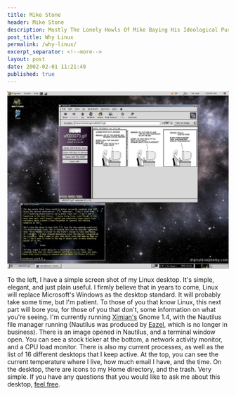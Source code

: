```yaml
---
title: Mike Stone
header: Mike Stone
description: Mostly The Lonely Howls Of Mike Baying His Ideological Purity At The Moon
post_title: Why Linux
permalink: /why-linux/
excerpt_separator: <!--more-->
layout: post
date: 2002-02-01 11:21:49
published: true
---
```


![](/assets/images/LqFYqn1.jpg)

To the left, I have a simple screen shot of my Linux desktop. It's simple, elegant, and just plain useful. I firmly believe that in years to come, Linux will replace Microsoft's Windows as the desktop standard. It will probably take some time, but I'm patient. To those of you that know Linux, this next part will bore you, for those of you that don't, some information on what you're seeing. I'm currently running [Ximian's](http://www.ximian.com/) Gnome 1.4, with the Nautilus file manager running (Nautilus was produced by [Eazel](http://www.eazel.com/), which is no longer in business). There is an image opened in Nautilus, and a terminal window open. You can see a stock ticker at the bottom, a network activity monitor, and a CPU load monitor. There is also my current processes, as well as the list of 16 different desktops that I keep active. At the top, you can see the current temperature where I live, how much email I have, and the time. On the desktop, there are icons to my Home directory, and the trash. Very simple. If you have any questions that you would like to ask me about this desktop, [feel free](mailto:mike@fosstodon.org).
